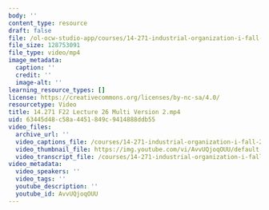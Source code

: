 ```yaml
---
body: ''
content_type: resource
draft: false
file: /ol-ocw-studio-app/courses/14-271-industrial-organization-i-fall-2022/14271-f22-lecture-26-multi-version-2_360p_16_9.mp4
file_size: 128753091
file_type: video/mp4
image_metadata:
  caption: ''
  credit: ''
  image-alt: ''
learning_resource_types: []
license: https://creativecommons.org/licenses/by-nc-sa/4.0/
resourcetype: Video
title: 14.271 F22 Lecture 26 Multi Version 2.mp4
uid: 63445d48-c58a-4451-849c-9414888ddb55
video_files:
  archive_url: ''
  video_captions_file: /courses/14-271-industrial-organization-i-fall-2022/1HPo9J91EqqYjVHM7bjzg4ql9Hj9bFC3T_transcript.webvtt
  video_thumbnail_file: https://img.youtube.com/vi/AvvUQjoqOUU/default.jpg
  video_transcript_file: /courses/14-271-industrial-organization-i-fall-2022/1HPo9J91EqqYjVHM7bjzg4ql9Hj9bFC3T_transcript.pdf
video_metadata:
  video_speakers: ''
  video_tags: ''
  youtube_description: ''
  youtube_id: AvvUQjoqOUU
---
```

